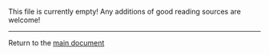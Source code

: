This file is currently empty! Any additions of good reading sources are welcome!

---
Return to the [main document](../readme.md)
